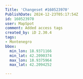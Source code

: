 ```yaml
---
Title: 'Changeset #160523970'
PublishDate: 2024-12-23T05:17:54Z
id: 160523970
user: MapSpot
comment: Added access tags
created_by: iD 2.30.4
tags:
- Montenegro
bbox:
  min_lon: 18.9371166
  min_lat: 42.2090374
  max_lon: 18.9375964
  max_lat: 42.2094252

---
```

